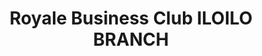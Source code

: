 ---
title: "Royale Business Club ILOILO BRANCH"
url: /iloilo-city/royale-business-club-iloilo-branch/
shop: beauty
---